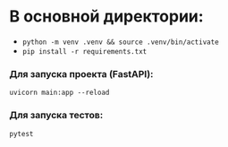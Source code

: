 # В основной директории:
- ```python -m venv .venv && source .venv/bin/activate```
- ```pip install -r requirements.txt```
### Для запуска проекта (FastAPI):
``` uvicorn main:app --reload ```
### Для запуска тестов:
``` pytest ```

